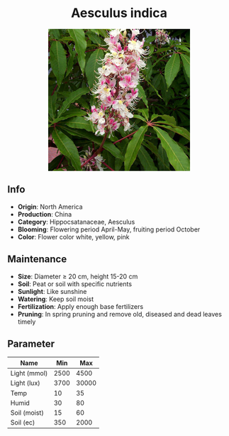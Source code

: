 <h1 align='center'>Aesculus indica</h1>
<p align="center">
    <img 
        align='center'
        width='320'
        src="../images/aesculus indica.png" 
        alt='Aesculus indica' />
</p>

## Info

 - **Origin**: North America
 - **Production**: China
 - **Category**: Hippocsatanaceae, Aesculus
 - **Blooming**: Flowering period April-May, fruiting period October
 - **Color**: Flower color white, yellow, pink

## Maintenance

 - **Size**: Diameter ≥ 20 cm, height 15-20 cm
 - **Soil**: Peat or soil with specific nutrients
 - **Sunlight**: Like sunshine
 - **Watering**: Keep soil moist
 - **Fertilization**: Apply enough base fertilizers
 - **Pruning**: In spring pruning and remove old, diseased and dead leaves timely

## Parameter

| Name         | Min  | Max   |
|--------------|------|-------|
| Light (mmol) | 2500 | 4500  |
| Light (lux)  | 3700 | 30000 |
| Temp         | 10    | 35    |
| Humid        | 30   | 80    |
| Soil (moist) | 15   | 60    |
| Soil (ec)    | 350  | 2000  |
